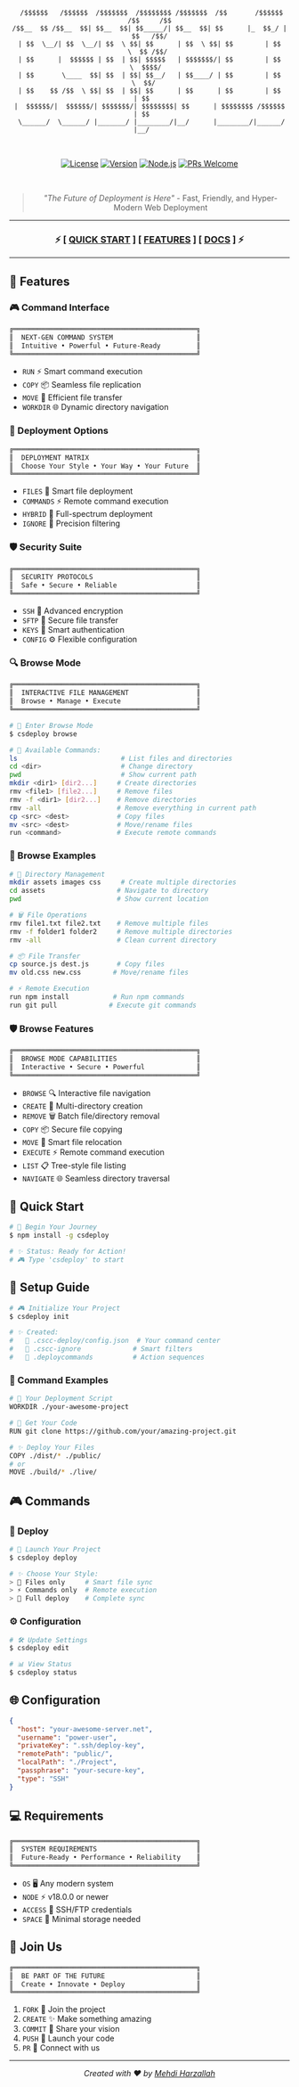<div align="center">

```
 /$$$$$$   /$$$$$$  /$$$$$$$  /$$$$$$$$ /$$$$$$$  /$$       /$$$$$$  /$$     /$$
/$$__  $$ /$$__  $$| $$__  $$| $$_____/| $$__  $$| $$      |_  $$_/ |  $$   /$$/
| $$  \__/| $$  \__/| $$  \ $$| $$      | $$  \ $$| $$        | $$    \  $$ /$$/ 
| $$      |  $$$$$$ | $$  | $$| $$$$$   | $$$$$$$/| $$        | $$     \  $$$$/  
| $$       \____  $$| $$  | $$| $$__/   | $$____/ | $$        | $$      \  $$/   
| $$    $$ /$$  \ $$| $$  | $$| $$      | $$      | $$        | $$       | $$    
|  $$$$$$/|  $$$$$$/| $$$$$$$/| $$$$$$$$| $$      | $$$$$$$$ /$$$$$$     | $$    
 \______/  \______/ |_______/ |________/|__/      |________/|______/     |__/    
```

<br>

[![License](https://img.shields.io/badge/%F0%9F%94%AE_License-MIT-f450e5.svg?style=for-the-badge)](LICENSE)
[![Version](https://img.shields.io/badge/%F0%9F%92%AB_Version-1.3.3-4deeea.svg?style=for-the-badge)](package.json)
[![Node.js](https://img.shields.io/badge/%F0%9F%8C%9F_Node-%3E%3D%2018.0.0-66ff66.svg?style=for-the-badge)](https://nodejs.org)
[![PRs Welcome](https://img.shields.io/badge/%F0%9F%92%AB_PRs-welcome-ff69b4.svg?style=for-the-badge)](http://makeapullrequest.com)

<br>

> *"The Future of Deployment is Here"* - Fast, Friendly, and Hyper-Modern Web Deployment

</div>

---

<div align="center">

### ⚡ [ [QUICK START](#-quick-start) ] [ [FEATURES](#-features) ] [ [DOCS](#-docs) ] ⚡

</div>

---

## 🌟 Features

### 🎮 Command Interface

```css
╔══════════════════════════════════════════════╗
║  NEXT-GEN COMMAND SYSTEM                     ║
║  Intuitive • Powerful • Future-Ready         ║
╚══════════════════════════════════════════════╝
```

- `RUN` ⚡ Smart command execution
- `COPY` 📦 Seamless file replication
- `MOVE` 🚀 Efficient file transfer
- `WORKDIR` 🌐 Dynamic directory navigation

### 🎯 Deployment Options

```css
╔══════════════════════════════════════════════╗
║  DEPLOYMENT MATRIX                           ║
║  Choose Your Style • Your Way • Your Future  ║
╚══════════════════════════════════════════════╝
```

- `FILES` 📂 Smart file deployment
- `COMMANDS` ⚡ Remote command execution
- `HYBRID` 🔄 Full-spectrum deployment
- `IGNORE` 🎯 Precision filtering

### 🛡️ Security Suite

```css
╔══════════════════════════════════════════════╗
║  SECURITY PROTOCOLS                          ║
║  Safe • Secure • Reliable                    ║
╚══════════════════════════════════════════════╝
```

- `SSH` 🔐 Advanced encryption
- `SFTP` 📡 Secure file transfer
- `KEYS` 🔑 Smart authentication
- `CONFIG` ⚙️ Flexible configuration

### 🔍 Browse Mode

```css
╔══════════════════════════════════════════════╗
║  INTERACTIVE FILE MANAGEMENT                 ║
║  Browse • Manage • Execute                   ║
╚══════════════════════════════════════════════╝
```

```bash
# 🌟 Enter Browse Mode
$ csdeploy browse

# 📂 Available Commands:
ls                          # List files and directories
cd <dir>                    # Change directory
pwd                         # Show current path
mkdir <dir1> [dir2...]     # Create directories
rmv <file1> [file2...]     # Remove files
rmv -f <dir1> [dir2...]    # Remove directories
rmv -all                   # Remove everything in current path
cp <src> <dest>            # Copy files
mv <src> <dest>            # Move/rename files
run <command>              # Execute remote commands
```

### 🎯 Browse Examples

```bash
# 📁 Directory Management
mkdir assets images css     # Create multiple directories
cd assets                  # Navigate to directory
pwd                        # Show current location

# 🗑️ File Operations
rmv file1.txt file2.txt    # Remove multiple files
rmv -f folder1 folder2     # Remove multiple directories
rmv -all                   # Clean current directory

# 📦 File Transfer
cp source.js dest.js       # Copy files
mv old.css new.css        # Move/rename files

# ⚡ Remote Execution
run npm install           # Run npm commands
run git pull             # Execute git commands
```

### 🛡️ Browse Features

```css
╔══════════════════════════════════════════════╗
║  BROWSE MODE CAPABILITIES                    ║
║  Interactive • Secure • Powerful             ║
╚══════════════════════════════════════════════╝
```

- `BROWSE` 🔍 Interactive file navigation
- `CREATE` 📁 Multi-directory creation
- `REMOVE` 🗑️ Batch file/directory removal
- `COPY` 📦 Secure file copying
- `MOVE` 🚀 Smart file relocation
- `EXECUTE` ⚡ Remote command execution
- `LIST` 📋 Tree-style file listing
- `NAVIGATE` 🌐 Seamless directory traversal

## 🚀 Quick Start

```bash
# 🌟 Begin Your Journey
$ npm install -g csdeploy

# ✨ Status: Ready for Action!
# 🎮 Type 'csdeploy' to start
```

## 💫 Setup Guide

```bash
# 🎮 Initialize Your Project
$ csdeploy init

# ✨ Created:
#   📁 .cscc-deploy/config.json  # Your command center
#   📝 .cscc-ignore             # Smart filters
#   🎯 .deploycommands          # Action sequences
```

### 📝 Command Examples

```bash
# 🌟 Your Deployment Script
WORKDIR ./your-awesome-project

# 🚀 Get Your Code
RUN git clone https://github.com/your/amazing-project.git

# ✨ Deploy Your Files
COPY ./dist/* ./public/
# or
MOVE ./build/* ./live/
```

## 🎮 Commands

### 🚀 Deploy

```bash
# 🌟 Launch Your Project
$ csdeploy deploy

# ✨ Choose Your Style:
> 📂 Files only     # Smart file sync
> ⚡ Commands only  # Remote execution
> 🔄 Full deploy    # Complete sync
```

### ⚙️ Configuration

```bash
# 🛠️ Update Settings
$ csdeploy edit

# 📊 View Status
$ csdeploy status
```

## 🌐 Configuration

```json
{
  "host": "your-awesome-server.net",
  "username": "power-user",
  "privateKey": ".ssh/deploy-key",
  "remotePath": "public/",
  "localPath": "./Project",
  "passphrase": "your-secure-key",
  "type": "SSH"
}
```

## 💻 Requirements

```css
╔══════════════════════════════════════════════╗
║  SYSTEM REQUIREMENTS                         ║
║  Future-Ready • Performance • Reliability    ║
╚══════════════════════════════════════════════╝
```

- `OS` 🖥️ Any modern system
- `NODE` ⚡ v18.0.0 or newer
- `ACCESS` 🔑 SSH/FTP credentials
- `SPACE` 💾 Minimal storage needed

## 🌟 Join Us

```css
╔══════════════════════════════════════════════╗
║  BE PART OF THE FUTURE                       ║
║  Create • Innovate • Deploy                  ║
╚══════════════════════════════════════════════╝
```

1. `FORK` 🌟 Join the project
2. `CREATE` ✨ Make something amazing
3. `COMMIT` 💫 Share your vision
4. `PUSH` 🚀 Launch your code
5. `PR` 🎯  Connect with us

---

<div align="center">

_Created with ❤️ by [Mehdi Harzallah](https://github.com/opestro)_

</div>
